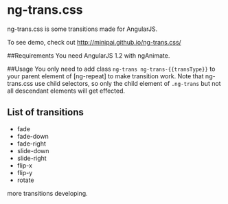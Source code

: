 ng-trans.css
============

ng-trans.css is some transitions made for AngularJS.

To see demo, check out http://minipai.github.io/ng-trans.css/

##Requirements
You need AngularJS 1.2 with ngAnimate.

##Usage
You only need to add class `ng-trans ng-trans-{{transType}}` to your parent element of [ng-repeat] to make transition work. Note that ng-trans.css use child selectors, so only the child element of `.ng-trans` but not all descendant elements will get effected.

## List of transitions

- fade
- fade-down
- fade-right
- slide-down
- slide-right
- flip-x
- flip-y
- rotate

more transitions developing.


